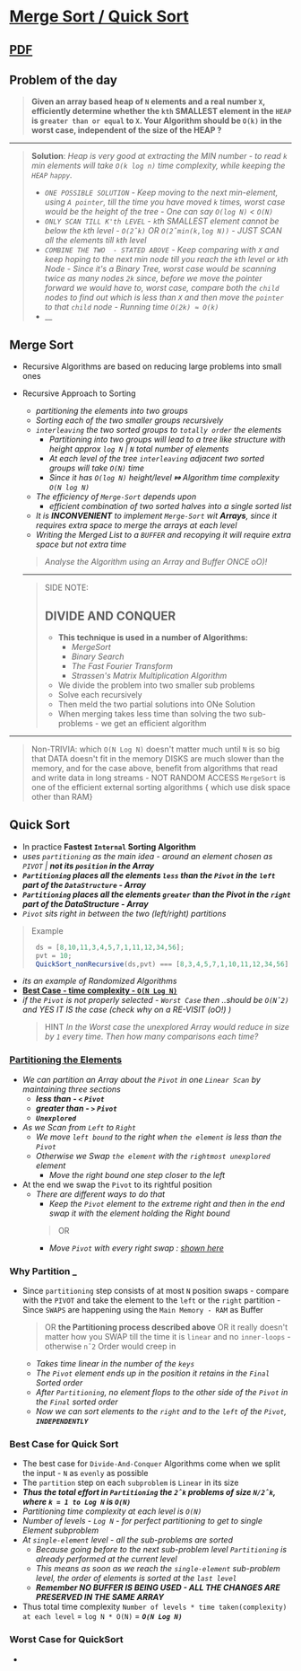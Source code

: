 # [Merge Sort / Quick Sort](https://youtu.be/q7K9otnzlfE?list=PLOtl7M3yp-DV69F32zdK7YJcNXpTunF2b)

## [PDF](https://www3.cs.stonybrook.edu/~algorith/video-lectures/2007/lecture8.pdf)

## Problem of the day

> **Given an array based heap of `N` elements and a real number `X`, efficiently determine whether the `kth` SMALLEST element in the `HEAP` is `greater than or equal` to `X`. Your Algorithm should be `O(k)` in the worst case, independent of the size of the HEAP ?**

<hr/>

> **Solution**:  _Heap is very good at extracting the MIN number - to read `k` min elements will take `O(k log n)` time complexity, while keeping the `HEAP` `happy`._
>
> - _`ONE POSSIBLE SOLUTION` - Keep moving to the next min-element, using `A pointer`, till the time you have moved `k` times, worst case would be the height of the tree - One can say `O(log N)` < `O(N)`_
> - _`ONLY SCAN TILL K'th LEVEL` - `k`th SMALLEST element cannot be below the `k`th level - `O(2ˆk)` OR `O(2ˆmin(k,log N))` - JUST SCAN all the elements till `k`th level_
> - _`COMBINE THE TWO  - STATED ABOVE` - Keep comparing with `X` and keep hoping to the next min node till you reach the `k`th level or `k`th Node - Since it's a Binary Tree, worst case would be scanning twice as many nodes `2k` since, before we move the pointer forward we would have to, worst case, compare both the `child` nodes to find out which is less than `X` and then move the `pointer` to that `child` node - Running time `O(2k) ≈ O(k)`_
> - __

## Merge Sort

- Recursive Algorithms are based on reducing large problems into small ones
- Recursive Approach to Sorting
  - _partitioning the elements into two groups_
  - _Sorting each of the two smaller groups recursively_
  - _`interleaving` the two sorted groups to `totally order` the elements_
    - _Partitioning into two groups will lead to a tree like structure with height approx `log N` | `N` total number of elements_
    - _At each level of the tree `interleaving` adjacent two sorted groups will take `O(N)` time_
    - _Since it has `O(log N)` height/level **⤇** Algorithm time complexity `O(N log N)`_
  - _The efficiency of `Merge-Sort` depends upon_
    - _efficient combination of two sorted halves into a single sorted list_
  - _It is **INCONVENIENT** to implement `Merge-Sort` wit **Arrays**, since it requires extra space to merge the arrays at each level_
  - _Writing the Merged List to a `BUFFER` and recopying it will require extra space but not extra time_

  > _Analyse the Algorithm using an Array and Buffer ONCE oO)!_
  
  <hr/>
  
  > SIDE NOTE:
  >
  > ## DIVIDE AND CONQUER
  >
  > - **This technique is used in a number of Algorithms:**
  >   - _MergeSort_
  >   - _Binary Search_
  >   - _The Fast Fourier Transform_
  >   - _Strassen's Matrix Multiplication Algorithm_
  > - We divide the problem into two smaller sub problems
  > - Solve each recursively
  > - Then meld the two partial solutions into ONe Solution
  > - When merging takes less time than solving the two sub-problems - we get an efficient  algorithm

<hr/>

  > Non-TRIVIA: which `O(N Log N)` doesn't matter much until `N` is so big that DATA doesn't fit in the memory
  > DISKS are much slower than the memory, and for the case above, benefit from algorithms that read and write data in long streams - NOT RANDOM ACCESS
  > `MergeSort` is one of the efficient external sorting algorithms { which use disk space other than RAM}

## Quick Sort

- In practice **Fastest `Internal` Sorting Algorithm**
- _uses `partitioning` as the main idea - around an element chosen as `PIVOT` | **not its `position` in the Array**_
- ***`Partitioning` places all the elements `less` than the `Pivot` in the `left` part of the `DataStructure` - Array***
- ***`Partitioning` places all the elements `greater` than the Pivot in the `right` part of the DataStructure - Array***
- _`Pivot` sits right in between the two (left/right) partitions_

> Example
>
>```js
>  ds = [8,10,11,3,4,5,7,1,11,12,34,56];
>  pvt = 10;
>  QuickSort_nonRecursive(ds,pvt) === [8,3,4,5,7,1,10,11,12,34,56] // is true;
>```

- _its an example of Randomized Algorithms_
- [**Best Case - time complexity - `O(N Log N)`**](https://youtu.be/q7K9otnzlfE?list=PLOtl7M3yp-DV69F32zdK7YJcNXpTunF2b&t=4087)
- _if the `Pivot` is not properly selected - `Worst Case` then ..should be `O(Nˆ2)` and YES IT IS the case (check why on a RE-VISIT (oO!) )_
  > HINT _In the Worst case the unexplored Array would reduce in size by `1` every time. Then how many comparisons each time?_

### [Partitioning the Elements](https://youtu.be/q7K9otnzlfE?list=PLOtl7M3yp-DV69F32zdK7YJcNXpTunF2b&t=3713)

- _We can partition an Array about the `Pivot` in one `Linear Scan` by maintaining three sections_
  - ***less than - `<` `Pivot`***
  - ***greater than - `>` `Pivot`***
  - ***`Unexplored`***
- _As we Scan from `Left` to `Right`_
  - _We move `left bound` to the right when `the element` is less than the `Pivot`_
  - _Otherwise we Swap `the element` with the `rightmost unexplored` element_
    - _Move the right bound one step closer to the left_
- At the end we swap the `Pivot` to its rightful position
  - _There are different ways to do that_
    - _Keep the `Pivot` element to the extreme right and then in the end swap it with the element holding the Right bound_
    >OR
    - _Move `Pivot` with every right swap : [shown here](https://www.youtube.com/watch?v=tIYMCYooo3c)_

### Why Partition _

- Since `partitioning` step consists of at most `N` position swaps - compare with the `PIVOT` and take the element to the `left` or the `right` partition - Since `SWAPS` are happening using the `Main Memory - RAM` as Buffer
  > OR **the Partitioning process described above** OR it really doesn't matter how you SWAP till the time it is `linear` and  no `inner-loops` - otherwise `nˆ2` Order would creep in

  - _Takes time linear in the number of the `keys`_
  - _The `Pivot` element ends up in the position it retains in the `Final` Sorted order_
  - _After `Partitioning`, no element flops to the other side of the `Pivot` in the `Final` sorted order_
  - _Now we can sort elements to the `right` and to the `left` of the `Pivot`, **`INDEPENDENTLY`**_

### Best Case for Quick Sort

- The best case for `Divide-And-Conquer` Algorithms come when we split the input - `N` as `evenly` as possible
- The `partition` step on each `subproblem` is `Linear` in its size
- ***Thus the total effort in `Partitioning`  the _`2ˆk`_ problems of size _`N/2ˆk`_, where `k = 1 to Log N` is `O(N)`***
- _Partitioning time complexity at each level is `O(N)`_
- _Number of levels - `Log N` - for perfect partitioning to get to single Element subproblem_
- _At `single-element` level - all the sub-problems are sorted_
  - _Because going before to the next sub-problem level `Partitioning` is already performed at the current level_
  - _This means as soon as we reach the `single-element` sub-problem level, the order of elements is sorted at the `last level`_
  - ***Remember NO BUFFER IS BEING USED - ALL THE CHANGES ARE PRESERVED IN THE SAME ARRAY***
- Thus total time complexity `Number of levels * time taken(complexity) at each level` = `log N * O(N)` = ***`O(N Log N)`***

### Worst Case for QuickSort

- 

